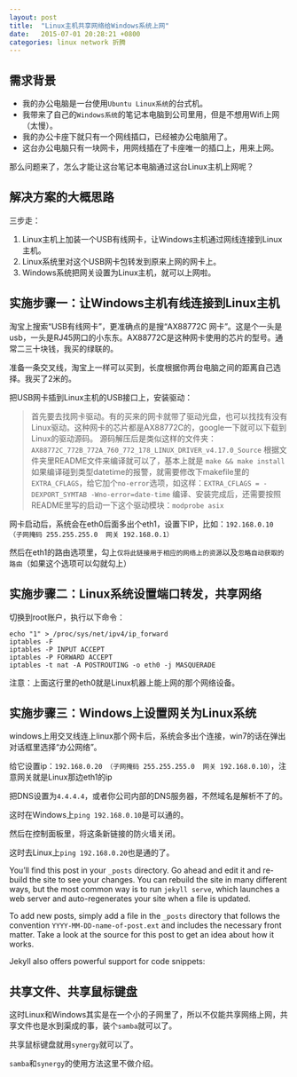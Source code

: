 ```yaml
---
layout: post
title:  "Linux主机共享网络给Windows系统上网"
date:   2015-07-01 20:28:21 +0800
categories: linux network 折腾
---
```


## 需求背景

* 我的办公电脑是一台使用`Ubuntu Linux系统`的台式机。
* 我带来了自己的`Windows系统`的笔记本电脑到公司里用，但是不想用Wifi上网（太慢）。
* 我的办公卡座下就只有一个网线插口，已经被办公电脑用了。
* 这台办公电脑只有一块网卡，用网线插在了卡座唯一的插口上，用来上网。

那么问题来了，怎么才能让这台笔记本电脑通过这台Linux主机上网呢？

## 解决方案的大概思路

三步走：

1. Linux主机上加装一个USB有线网卡，让Windows主机通过网线连接到Linux主机。
2. Linux系统里对这个USB网卡包转发到原来上网的网卡上。
3. Windows系统把网关设置为Linux主机，就可以上网啦。

## 实施步骤一：让Windows主机有线连接到Linux主机

淘宝上搜索“USB有线网卡”，更准确点的是搜“AX88772C 网卡”。这是个一头是usb，一头是RJ45网口的小东东。AX88772C是这种网卡使用的芯片的型号。通常二三十块钱，我买的绿联的。

准备一条交叉线，淘宝上一样可以买到，长度根据你两台电脑之间的距离自己选择。我买了2米的。

把USB网卡插到Linux主机的USB接口上，安装驱动：

> 首先要去找网卡驱动。有的买来的网卡就带了驱动光盘，也可以找找有没有Linux驱动。这种网卡的芯片都是AX88772C的，google一下就可以下载到Linux的驱动源码。
> 源码解压后是类似这样的文件夹：`AX88772C_772B_772A_760_772_178_LINUX_DRIVER_v4.17.0_Source`
> 根据文件夹里README文件来编译就可以了，基本上就是 `make && make install`
> 如果编译碰到类型datetime的报警，就需要修改下makefile里的`EXTRA_CFLAGS`，给它加个`no-error`选项，如这样：`EXTRA_CFLAGS = -DEXPORT_SYMTAB -Wno-error=date-time`
> 编译、安装完成后，还需要按照README里写的启动一下这个驱动模块：`modprobe asix`

网卡启动后，系统会在eth0后面多出个eth1，设置下IP，比如：`192.168.0.10 （子网掩码 255.255.255.0  网关 192.168.0.1）`

然后在eth1的路由选项里，勾上`仅将此链接用于相应的网络上的资源`以及`忽略自动获取的路由`（如果这个选项可以勾就勾上）

## 实施步骤二：Linux系统设置端口转发，共享网络

切换到root账户，执行以下命令：

```
echo "1" > /proc/sys/net/ipv4/ip_forward
iptables -F
iptables -P INPUT ACCEPT
iptables -P FORWARD ACCEPT
iptables -t nat -A POSTROUTING -o eth0 -j MASQUERADE
```

注意：上面这行里的eth0就是Linux机器上能上网的那个网络设备。

## 实施步骤三：Windows上设置网关为Linux系统

windows上用交叉线连上linux那个网卡后，系统会多出个连接，win7的话在弹出对话框里选择“办公网络”。

给它设置ip：`192.168.0.20 （子网掩码 255.255.255.0  网关 192.168.0.10）`，注意网关就是Linux那边eth1的ip

把DNS设置为`4.4.4.4`，或者你公司内部的DNS服务器，不然域名是解析不了的。

这时在Windows上`ping 192.168.0.10`是可以通的。

然后在控制面板里，将这条新链接的防火墙关闭。

这时去Linux上`ping 192.168.0.20`也是通的了。

You’ll find this post in your `_posts` directory. Go ahead and edit it and re-build the site to see your changes. You can rebuild the site in many different ways, but the most common way is to run `jekyll serve`, which launches a web server and auto-regenerates your site when a file is updated.

To add new posts, simply add a file in the `_posts` directory that follows the convention `YYYY-MM-DD-name-of-post.ext` and includes the necessary front matter. Take a look at the source for this post to get an idea about how it works.

Jekyll also offers powerful support for code snippets:

## 共享文件、共享鼠标键盘

这时Linux和Windows其实是在一个小的子网里了，所以不仅能共享网络上网，共享文件也是水到渠成的事，装个`samba`就可以了。

共享鼠标键盘就用`synergy`就可以了。

`samba`和`synergy`的使用方法这里不做介绍。